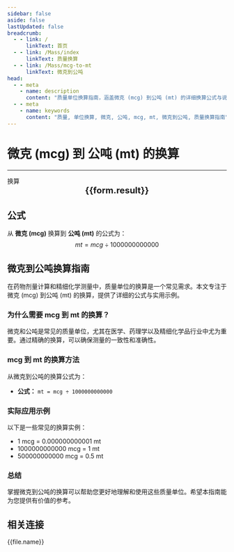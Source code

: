 ```yaml
---
sidebar: false
aside: false
lastUpdated: false
breadcrumb:
  - - link: /
      linkText: 首页
  - - link: /Mass/index
      linkText: 质量换算
  - - link: /Mass/mcg-to-mt
      linkText: 微克到公吨
head:
  - - meta
    - name: description
      content: "质量单位换算指南，涵盖微克 (mcg) 到公吨 (mt) 的详细换算公式与说明。"
  - - meta
    - name: keywords
      content: "质量, 单位换算, 微克, 公吨, mcg, mt, 微克到公吨, 质量换算指南"
---
```

# 微克 (mcg) 到 公吨 (mt) 的换算
---
<script setup>
import { onMounted, reactive, inject, ref } from 'vue'
import { NButton, NForm, NFormItem, NInput, NInputNumber, NSelect, NCard, useMessage,NGrid ,NGi } from 'naive-ui'
import { defineClientComponent } from 'vitepress'
import { Mass } from '../../files';

const convert = inject('convert')

const form = reactive({
  number: null,
  result: '',
})

const convertHandler = () => {
  if (form.number !== null && !isNaN(form.number)) {
    const convertedValue = parseFloat(form.number) / 1000000000000
    form.result = `${form.number}mcg = ${convertedValue.toFixed(12)}mt`
  } else {
    form.result = '请输入有效的数值。'
  }
}
</script>

<n-form size="large" :model="form">
  <n-form-item label="微克 (mcg)">
    <n-input-number v-model:value="form.number" placeholder="输入微克" style="width: 100%" />
  </n-form-item>
  <n-form-item>
    <n-button type="info" @click="convertHandler" block>换算</n-button>
  </n-form-item>
</n-form>

<n-card  embedded :bordered="false" hoverable>
  <div  style="text-align:center;font-size:20px;">
    <strong>{{form.result}}</strong>
  </div>
</n-card>

## 公式

从 **微克 (mcg)** 换算到 **公吨 (mt)** 的公式为：
$$ mt = mcg \div 1000000000000 $$

## 微克到公吨换算指南

在药物剂量计算和精细化学测量中，质量单位的换算是一个常见需求。本文专注于微克 (mcg) 到公吨 (mt) 的换算，提供了详细的公式与实用示例。

### 为什么需要 mcg 到 mt 的换算？

微克和公吨是常见的质量单位，尤其在医学、药理学以及精细化学品行业中尤为重要。通过精确的换算，可以确保测量的一致性和准确性。

### mcg 到 mt 的换算方法

从微克到公吨的换算公式为：

- **公式：** `mt = mcg ÷ 1000000000000`

### 实际应用示例

以下是一些常见的换算实例：

- 1 mcg = 0.000000000001 mt
- 1000000000000 mcg = 1 mt
- 500000000000 mcg = 0.5 mt

### 总结

掌握微克到公吨的换算可以帮助您更好地理解和使用这些质量单位。希望本指南能为您提供有价值的参考。

## 相关连接
<n-grid x-gap="12" :cols="2">
  <n-gi v-for="(file, index) in Mass" :key="index">
    <n-button
      text
      tag="a"
      :href="file.path"
      type="info"
    >
      {{file.name}}
    </n-button>
  </n-gi>
</n-grid>